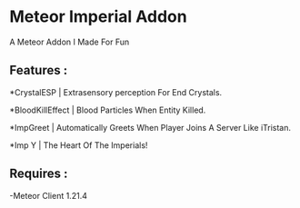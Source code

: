 # Meteor Imperial Addon

A Meteor Addon I Made For Fun

## Features :

*CrystalESP | Extrasensory perception For End Crystals.

*BloodKillEffect | Blood Particles When Entity Killed.

*ImpGreet | Automatically Greets When Player Joins A Server Like iTristan.

*Imp Y | The Heart Of The Imperials!

## Requires :

-Meteor Client 1.21.4
